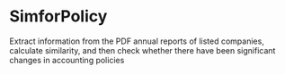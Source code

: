 # SimforPolicy
Extract information from the PDF annual reports of listed companies, calculate similarity, and then check whether there have been significant changes in accounting policies
